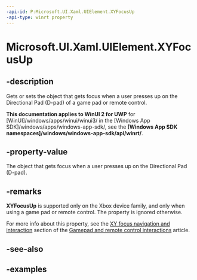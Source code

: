 ```yaml
---
-api-id: P:Microsoft.UI.Xaml.UIElement.XYFocusUp
-api-type: winrt property
---
```


# Microsoft.UI.Xaml.UIElement.XYFocusUp

<!--
public Microsoft.UI.Xaml.DependencyObject XYFocusUp { get; set; }
-->

## -description

Gets or sets the object that gets focus when a user presses up on the Directional Pad (D-pad) of a game pad or remote control.

**This documentation applies to WinUI 2 for UWP** for [WinUI]/windows/apps/winui/winui3/ in the [Windows App SDK]/windows/apps/windows-app-sdk/, see the **[Windows App SDK namespaces]/windows/windows-app-sdk/api/winrt/**.

## -property-value

The object that gets focus when a user presses up on the Directional Pad (D-pad).

## -remarks

**XYFocusUp** is supported only on the Xbox device family, and only when using a game pad or remote control. The property is ignored otherwise.

For more info about this property, see the [XY focus navigation and interaction](/windows/apps/design/input/gamepad-and-remote-interactions) section of the [Gamepad and remote control interactions](/windows/apps/design/input/gamepad-and-remote-interactions) article.

## -see-also

## -examples
